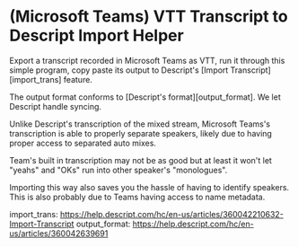 # (Microsoft Teams) VTT Transcript to Descript Import Helper

Export a transcript recorded in Microsoft Teams as VTT, run it through this simple program, copy paste its output to
Descript's [Import Transcript][import_trans] feature.

The output format conforms to [Descript's format][output_format]. We let Descript handle syncing.

Unlike Descript's transcription of the mixed stream, Microsoft Teams's transcription is able to properly separate
speakers, likely due to having proper access to separated auto mixes.

Team's built in transcription may not be as good but at least it won't let "yeahs" and "OKs" run into other speaker's
"monologues".

Importing this way also saves you the hassle of having to identify speakers. This is also probably due to Teams having
access to name metadata.

import_trans: https://help.descript.com/hc/en-us/articles/360042210632-Import-Transcript
output_format: https://help.descript.com/hc/en-us/articles/360042639691